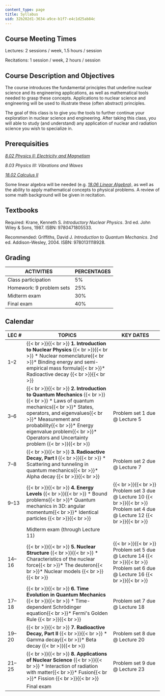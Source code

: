 ```yaml
---
content_type: page
title: Syllabus
uid: 32b202d1-3634-a9ce-b1f7-e4c1d25ab84c
---
```


Course Meeting Times
--------------------

Lectures: 2 sessions / week, 1.5 hours / session

Recitations: 1 session / week, 2 hours / session

Course Description and Objectives
---------------------------------

The course introduces the fundamental principles that underline nuclear science and its engineering applications, as well as mathematical tools needed to grasp these concepts. Applications to nuclear science and engineering will be used to illustrate these (often abstract) principles.

The goal of this class is to give you the tools to further continue your exploration in nuclear science and engineering. After taking this class, you will able to study (and understand) any application of nuclear and radiation science you wish to specialize in.

Prerequisities
--------------

[_8.02 Physics II: Electricity and Magnetism_](/courses/8-02-physics-ii-electricity-and-magnetism-spring-2007)

_8.03 Physics III: Vibrations and Waves_

[_18.02 Calculus II_](/courses/18-02-multivariable-calculus-fall-2007)

Some linear algebra will be needed (e.g. [_18.06 Linear Algebra_](/courses/18-06-linear-algebra-spring-2010)), as well as the ability to apply mathematical concepts to physical problems. A review of some math background will be given in recitation.

Textbooks
---------

Required: Krane, Kenneth S. _Introductory Nuclear Physics_. 3rd ed. John Wiley & Sons, 1987. ISBN: 9780471805533.

Recommended: Griffiths, David J. _Introduction to Quantum Mechanics_. 2nd ed. Addison-Wesley, 2004. ISBN: 9780131118928.

Grading
-------

| ACTIVITIES | PERCENTAGES |
| --- | --- |
| Class participation | 5% |
| Homework: 9 problem sets | 25% |
| Midterm exam | 30% |
| Final exam | 40% 

Calendar
--------

| LEC # | TOPICS | KEY DATES |
| --- | --- | --- |
| 1–2 |  {{< br >}}{{< br >}} **1\. Introduction to Nuclear Physics** {{< br >}}{{< br >}} *   Nuclear nomenclature{{< br >}}*   Binding energy and semi-empirical mass formula{{< br >}}*   Radioactive decay {{< br >}}{{< br >}}  | &nbsp; |
| 3–6 |  {{< br >}}{{< br >}} **2\. Introduction to Quantum Mechanics** {{< br >}}{{< br >}} *   Laws of quantum mechanics{{< br >}}*   States, operators, and eigenvalues{{< br >}}*   Measurement and probability{{< br >}}*   Energy eigenvalue problem{{< br >}}*   Operators and Uncertainty problem {{< br >}}{{< br >}}  | Problem set 1 due @ Lecture 5 |
| 7–8 |  {{< br >}}{{< br >}} **3\. Radioactive Decay, Part I** {{< br >}}{{< br >}} *   Scattering and tunneling in quantum mechanics{{< br >}}*   Alpha decay {{< br >}}{{< br >}}  | Problem set 2 due @ Lecture 7 |
| 9–13 |  {{< br >}}{{< br >}} **4\. Energy Levels** {{< br >}}{{< br >}} *   Bound problems{{< br >}}*   Quantum mechanics in 3D: angular momentum{{< br >}}*   Identical particles {{< br >}}{{< br >}}  |  {{< br >}}{{< br >}} Problem set 3 due @ Lecture 10 {{< br >}}{{< br >}} Problem set 4 due @ Lecture 12 {{< br >}}{{< br >}}  |
| &nbsp; | Midterm exam (through Lecture 11) | &nbsp; |
| 14–16 |  {{< br >}}{{< br >}} **5\. Nuclear Structure** {{< br >}}{{< br >}} *   Characteristics of the nuclear force{{< br >}}*   The deuteron{{< br >}}*   Nuclear models {{< br >}}{{< br >}}  |  {{< br >}}{{< br >}} Problem set 5 due @ Lecture 14 {{< br >}}{{< br >}} Problem set 6 due @ Lecture 16 {{< br >}}{{< br >}}  |
| 17–18 |  {{< br >}}{{< br >}} **6\. Time Evolution in Quantum Mechanics** {{< br >}}{{< br >}} *   Time-dependent Schrödinger equation{{< br >}}*   Fermi's Golden Rule {{< br >}}{{< br >}}  | Problem set 7 due @ Lecture 18 |
| 19–20 |  {{< br >}}{{< br >}} **7\. Radioactive Decay, Part II** {{< br >}}{{< br >}} *   Gamma decay{{< br >}}*   Beta decay {{< br >}}{{< br >}}  | Problem set 8 due @ Lecture 20 |
| 21–25 |  {{< br >}}{{< br >}} **8\. Applications of Nuclear Science** {{< br >}}{{< br >}} *   Interaction of radiation with matter{{< br >}}*   Fusion{{< br >}}*   Fission {{< br >}}{{< br >}}  | Problem set 9 due @ Lecture 23 |
| &nbsp; | Final exam |